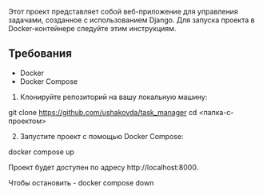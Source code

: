 Этот проект представляет собой веб-приложение для управления задачами, созданное с использованием Django. 
Для запуска проекта в Docker-контейнере следуйте этим инструкциям.

## Требования

- Docker
- Docker Compose

1. Клонируйте репозиторий на вашу локальную машину:

git clone https://github.com/ushakovda/task_manager
cd <папка-с-проектом>

2. Запустите проект с помощью Docker Compose:

docker compose up

Проект будет доступен по адресу http://localhost:8000.

Чтобы остановить - docker compose down
